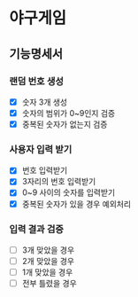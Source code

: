 # 야구게임
## 기능명세서

### 랜덤 번호 생성
- [x] 숫자 3개 생성
- [x] 숫자의 범위가 0~9인지 검증
- [x] 중복된 숫자가 없는지 검증

### 사용자 입력 받기
- [x] 번호 입력받기
- [x] 3자리의 번호 입력받기
- [x] 0~9 사이의 숫자를 입력받기
- [x] 중복된 숫자가 있을 경우 예외처리

### 입력 결과 검증
- [ ] 3개 맞았을 경우
- [ ] 2개 맞았을 경우
- [ ] 1개 맞았을 경우
- [ ] 전부 틀렸을 경우
